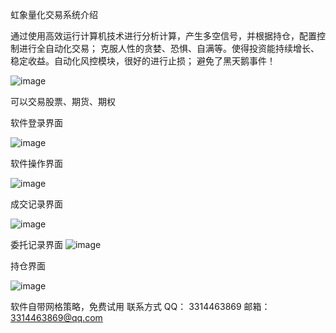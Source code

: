 虹象量化交易系统介绍

   通过使用高效运行计算机技术进行分析计算，产生多空信号，并根据持仓，配置控制进行全自动化交易；
克服人性的贪婪、恐惧、自满等。使得投资能持续增长、稳定收益。自动化风控模块，很好的进行止损；
避免了黑天鹅事件！

![image](https://github.com/user-attachments/assets/6306d479-2678-4d7d-bfec-cb608be11a26)


可以交易股票、期货、期权

软件登录界面

![image](https://github.com/user-attachments/assets/b36cf984-3003-4ce8-92a6-39414364113c)


软件操作界面

![image](https://github.com/user-attachments/assets/241e5415-3f36-4fc5-a87f-1b9e731bf234)

成交记录界面

![image](https://github.com/user-attachments/assets/3e302c8b-ef8c-4a48-bcf7-37e061c2dd0b)

委托记录界面
![image](https://github.com/user-attachments/assets/842d0aef-a524-4d4d-9a45-13672deac100)


持仓界面

![image](https://github.com/user-attachments/assets/066c145f-d73c-4685-9a6b-510a10a1b333)

软件自带网格策略，免费试用 联系方式 QQ： 3314463869   邮箱：3314463869@qq.com
